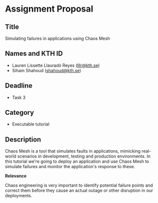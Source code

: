 # Assignment Proposal

## Title

Simulating failures in applications using Chaos Mesh

## Names and KTH ID

  - Lauren Lissette Llauradó Reyes (lllr@kth.se)
  - Siham Shahoud (shahoud@kth.se)

## Deadline

- Task 3

## Category

- Executable tutorial

## Description

Chaos Mesh is a tool that simulates faults in applications, mimicking real-world scenarios in development, testing and production environments. In this tutorial we're going to deploy an application and use Chaos Mesh to simulate failures and monitor the application's response to these.

**Relevance**

Chaos engineering is very important to identify potential failure points and correct them before they cause an actual outage or other disruption in our deployments.
